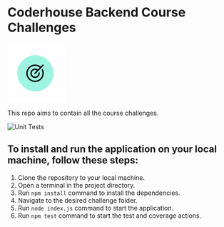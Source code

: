 # Coderhouse Backend Course Challenges

![Logo](assets/challenge.png)

This repo aims to contain all the course challenges.

![Unit Tests](https://github.com/AgusSalvidio/coderhouse-backend-course-challenges/actions/workflows/unit-testing.yml/badge.svg)

## To install and run the application on your local machine, follow these steps:

1. Clone the repository to your local machine.
2. Open a terminal in the project directory.
3. Run `npm install` command to install the dependencies.
4. Navigate to the desired challenge folder.
5. Run `node index.js` command to start the application.
6. Run `npm test` command to start the test and coverage actions.
